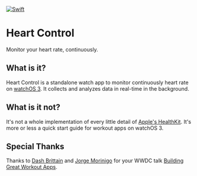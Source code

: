 [![Swift](https://img.shields.io/badge/Swift-3.0-green.svg)](http://www.github.com/thomaspaulmann/heartcontrol/)

# Heart Control

Monitor your heart rate, continuously.

## What is it?

Heart Control is a standalone watch app to monitor continuously heart rate on [watchOS 3](http://www.apple.com/watchos-preview/). It collects and analyzes data in real-time in the background.

## What is it not?

It's not a whole implementation of every little detail of [Apple's HealthKit](https://developer.apple.com/healthkit/). It's more or less a quick start guide for workout apps on watchOS 3.

## Special Thanks

Thanks to [Dash Brittain](http://www.roxannebrittain.com) and [Jorge Morinigo](https://www.linkedin.com/in/jorgemorinigo) for your WWDC talk [Building Great Workout Apps](https://developer.apple.com/videos/play/wwdc2016/235/).
